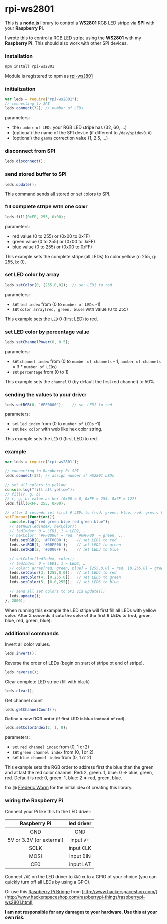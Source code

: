 rpi-ws2801
==========

This is a **node.js** library to control a **WS2801** RGB LED stripe via **SPI** with your **Raspberry Pi**.

I wrote this to control a RGB LED stripe using the **WS2801** with my **Raspberry Pi**.
This should also work with other SPI devices.

### installation
```sh
npm install rpi-ws2801
```

Module is registered to npm as [rpi-ws2801](https://npmjs.org/package/rpi-ws2801)

### initialization
```js
var leds = require("rpi-ws2801");
// connecting to SPI
leds.connect(32); // number of LEDs
```
parameters:
* the `number of LEDs` your RGB LED stripe has (32, 60, …)
* (optional) the name of the SPI device (if different to `/dev/spidev0.0`)
* (optional) the `gamma` correction value (1, 2.5, …)

### disconnect from SPI
```js
leds.disconnect();
```

### send stored buffer to SPI
```js
leds.update();
```
This command sends all stored or set colors to SPI.

### fill complete stripe with one color
```js
leds.fill(0xFF, 255, 0x00);
```
parameters:
* red value (0 to 255) or (0x00 to 0xFF)
* green value (0 to 255) or (0x00 to 0xFF)
* blue value (0 to 255) or (0x00 to 0xFF)

This example sets the complete stripe (all LEDs) to color yellow (r: 255, g: 255, b: 0).

### set LED color by array
```js
leds.setColor(0, [255,0,0]);  // set LED1 to red
```
parameters:
* set `led index` from (0 to `number of LEDs` -1)
* set `color array[red, green, blue]` with value (0 to 255)

This example sets the `LED` 0 (first LED) to red.

### set LED color by percentage value
```js
leds.setChannelPower(0, 0.5);
```
parameters:
* set `channel index` from (0 to `number of channels` - 1, `number of channels` = 3 * `number of LEDs`)
* set `percentage` from (0 to 1)

This example sets the `channel` 0 (by default the first red channel) to 50%.

### sending the values to your driver
```js
leds.setRGB(0, '#FF0000');    // set LED1 to red
```
parameters:
* set `led index` from (0 to `number of LEDs` -1)
* set `hex color` with web like hex color string.

This example sets the `LED` 0 (first LED) to red.

### example
```js
var leds = require('rpi-ws2801');

// connecting to Raspberry Pi SPI
leds.connect(32); // assign number of WS2801 LEDs
  
// set all colors to yellow
console.log("fill all yellow");
// fill(r, g, b)
// r, g, b: value as hex (0x00 = 0, 0xFF = 255, 0x7F = 127)
leds.fill(0xFF, 255, 0x00);
  
// after 2 seconds set first 6 LEDs to (red, green, blue, red, green, blue)
setTimeout(function(){
  console.log("red green blue red green blue");
  // setRGB(ledIndex, hexColor);
  // ledIndex: 0 = LED1, 1 = LED2, …
  // hexColor: '#FF0000' = red, '#00FF00' = green, ...
  leds.setRGB(0, '#FF0000');    // set LED1 to red
  leds.setRGB(1, '#00FF00');    // set LED2 to green
  leds.setRGB(2, '#0000FF');    // set LED3 to blue
 
  // setColor(ledIndex, color);
  // ledIndex: 0 = LED1, 1 = LED2, …
  // color: array[red, green, blue] = [255,0,0] = red, [0,255,0] = green
  leds.setColor(3, [255,0,0]);  // set LED4 to red
  leds.setColor(4, [0,255,0]);  // set LED5 to green
  leds.setColor(5, [0,0,255]);  // set LED6 to blue
  
  // send all set colors to SPI via update();
  leds.update();
}, 2000);
```

When running this example the LED stripe will first fill all LEDs with yellow color. After 2 seconds it sets the color of the first 6 LEDs to (red, green, blue, red, green, blue).

### additional commands
Invert all color values.
```js
leds.invert();
```

Reverse the order of LEDs (begin on start of stripe ot end of stripe).
```js
leds.reverse();
```

Clear complete LED stripe (fill with black)
```js
leds.clear();
```

Get channel count
```js
leds.getChannelCount();
```

Define a new RGB order (if first LED is blue instead of red).
```js
leds.setColorIndex(2, 1, 0);
```
parameters:
* set `red channel index` from (0, 1 or 2)
* set `green channel index` from (0, 1 or 2)
* set `blue channel index` from (0, 1 or 2)

This example sets the RGB order to address first the blue than the green and at last the red color channel. Red: 2, green. 1, blue: 0 => blue, green, red. Default is red: 0, green: 1, blue: 2 => red, green, blue.



thx @ [Frederic Worm](https://github.com/fjw) for the initial idea of creating this library.


### wiring the Raspberry Pi

Connect your Pi like this to the LED driver:

| Raspberry Pi | led driver |
|:------------:|:----------:|
| GND | GND |
| 5V or 3.3V (or external) | input V+ |
| SCLK | input CLK |
| MOSI | input DIN |
| CE0  | input LAT |

Connect `/OE` on the LED driver to `GND` or to a GPIO of your choice (you can quickly turn off all LEDs by using a GPIO).

Or use this [Raspberry Pi Bridge](https://github.com/hackerspaceshop/RaspberryPI_WS2801_Bridge) from [http://www.hackerspaceshop.com/](http://www.hackerspaceshop.com/raspberrypi-things/raspberrypi-ws2801.html)

**I am not responsible for any damages to your hardware. Use this at your own risk.**

